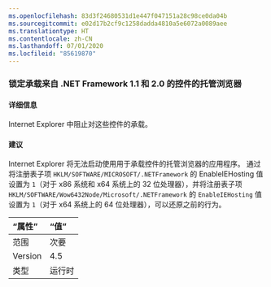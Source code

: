 ```yaml
---
ms.openlocfilehash: 83d3f24680531d1e447f047151a28c98ce0da04b
ms.sourcegitcommit: e02d17b2cf9c1258dadda4810a5e6072a0089aee
ms.translationtype: HT
ms.contentlocale: zh-CN
ms.lasthandoff: 07/01/2020
ms.locfileid: "85619870"
---
```

### <a name="managed-browser-hosting-controls-from-the-net-framework-11-and-20-are-blocked"></a>锁定承载来自 .NET Framework 1.1 和 2.0 的控件的托管浏览器

#### <a name="details"></a>详细信息

Internet Explorer 中阻止对这些控件的承载。

#### <a name="suggestion"></a>建议

Internet Explorer 将无法启动使用用于承载控件的托管浏览器的应用程序。 通过将注册表子项 <code>HKLM/SOFTWARE/MICROSOFT/.NETFramework</code> 的 EnableIEHosting 值设置为 <code>1</code>（对于 x86 系统和 x64 系统上的 32 位处理器），并将注册表子项 <code>HKLM/SOFTWARE/Wow6432Node/Microsoft/.NETFramework</code> 的 <code>EnableIEHosting</code> 值设置为 <code>1</code>（对于 x64 系统上的 64 位处理器），可以还原之前的行为。

| “属性”    | “值”       |
|:--------|:------------|
| 范围   |次要|
|Version|4.5|
|类型|运行时|
